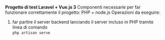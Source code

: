 <b>Progetto di test Laravel + Vue.js 3</b>
Componenti necessarie per far funzionare correttamente il progetto: PHP + node.js
Operazioni da eseguire:

1) far partire il server backend lanciando il server incluso in PHP tramite linea di comando<br>
<code>php artisan serve</code>
